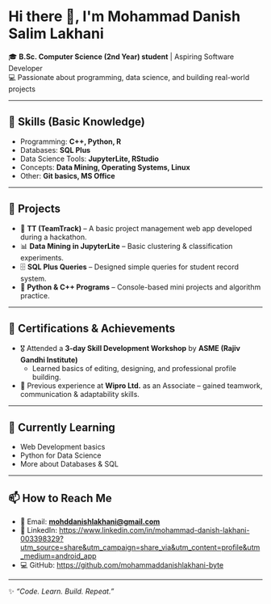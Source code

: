 # Hi there 👋, I'm Mohammad Danish Salim Lakhani  

🎓 **B.Sc. Computer Science (2nd Year) student** | Aspiring Software Developer  
💻 Passionate about programming, data science, and building real-world projects  

---

## 🔧 Skills (Basic Knowledge)
- Programming: **C++, Python, R**  
- Databases: **SQL Plus**  
- Data Science Tools: **JupyterLite, RStudio**  
- Concepts: **Data Mining, Operating Systems, Linux**  
- Other: **Git basics, MS Office**  

---

## 📂 Projects
- 🚀 **TT (TeamTrack)** – A basic project management web app developed during a hackathon.  
- 📊 **Data Mining in JupyterLite** – Basic clustering & classification experiments.  
- 🗄️ **SQL Plus Queries** – Designed simple queries for student record system.  
- 🐍 **Python & C++ Programs** – Console-based mini projects and algorithm practice.  

---

## 🏅 Certifications & Achievements
- 🎖️ Attended a **3-day Skill Development Workshop** by **ASME (Rajiv Gandhi Institute)**  
  - Learned basics of editing, designing, and professional profile building.  
- 💼 Previous experience at **Wipro Ltd.** as an Associate – gained teamwork, communication & adaptability skills.  

---

## 🌱 Currently Learning
- Web Development basics  
- Python for Data Science  
- More about Databases & SQL  

---

## 📫 How to Reach Me
- 📧 Email: **mohddanishlakhani@gmail.com**  
- 🔗 LinkedIn: https://www.linkedin.com/in/mohammad-danish-lakhani-003398329?utm_source=share&utm_campaign=share_via&utm_content=profile&utm_medium=android_app
- 💻 GitHub: https://github.com/mohammaddanishlakhani-byte 

---
✨ *“Code. Learn. Build. Repeat.”*
